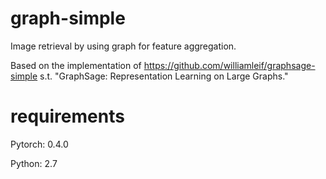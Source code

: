 # graph-simple
Image retrieval by using graph for feature aggregation.

Based on the implementation of https://github.com/williamleif/graphsage-simple s.t. "GraphSage: Representation Learning on Large Graphs."

# requirements

Pytorch: 0.4.0

Python: 2.7
